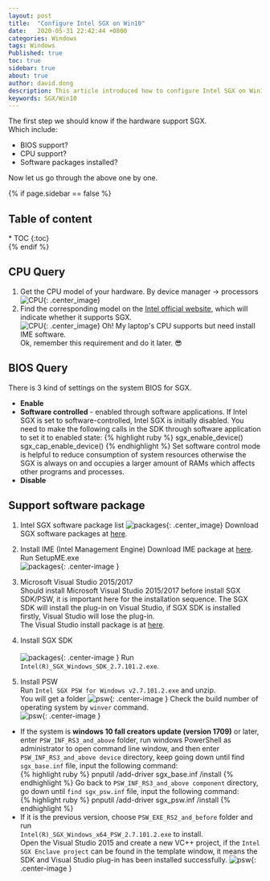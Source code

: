```yaml
---
layout: post
title:  "Configure Intel SGX on Win10"
date:   2020-05-31 22:42:44 +0800
categories: Windows
tags: Windows
Published: true
toc: true
sidebar: true
about: true
author: david.dong
description: This article introduced how to configure Intel SGX on Win10, show the necessary procedures and give an example.
keywords: SGX/Win10
---
```

The first step we should know if the hardware support SGX.<br>
Which include:
+ BIOS support?
+ CPU support?
+ Software packages installed?

Now let us go through the above one by one.

{% if page.sidebar == false %}
<div class = "separator"></div>
<h2 class="no_toc">Table of content</h2>
* TOC
{:toc}
<div class = "separator"></div>
{% endif %}

## CPU Query 
1. Get the CPU model of your hardware.
   By device manager -> processors 
![CPU]({{site.cdn_baseurl}}/assets/image/others-sgx-01.PNG){: .center_image}
2. Find the corresponding model on the [Intel official website](https://ark.intel.com/content/www/us/en/ark/products/88185/intel-core-i5-6400-processor-6m-cache-up-to-3-30-ghz.html), which will indicate whether it supports SGX.  
![CPU]({{site.cdn_baseurl}}/assets/image/others-sgx-02.PNG){: .center_image}
Oh! My laptop's CPU supports but need install IME software.  
Ok, remember this requirement and do it later. 😎

## BIOS Query

There is 3 kind of settings on the system BIOS for SGX.

+ **Enable**
+ **Software controlled** - enabled through software applications. If Intel SGX is set to software-controlled, Intel SGX is initially disabled. You need to make the following calls in the SDK through software application to set it to enabled state:
{% highlight ruby %}
sgx_enable_device()
sgx_cap_enable_device()
{% endhighlight %}
Set software control mode is helpful to reduce consumption of system resources otherwise the SGX is always on and occupies a larger amount of RAMs which affects other programs and processes.
+ **Disable** 

## Support software package

1. Intel SGX software package list 
![packages]({{site.cdn_baseurl}}/assets/image/others-sgx-03.PNG){: .center_image}
Download SGX software packages at [here](https://software.intel.com/content/www/us/en/develop/topics/software-guard-extensions/sdk.html).

2. Install IME (Intel Management Engine)
Download IME package at [here](https://downloadcenter.intel.com/download/29352/Intel-Management-Engine-Interface-Driver-NUC8v7PN-NUC8v5PN).
Run SetupME.exe<br>
![packages]({{site.cdn_baseurl}}/assets/image/others-sgx-09.PNG){: .center-image }  

3. Microsoft Visual Studio 2015/2017<br>
Should install Microsoft Visual Studio 2015/2017 before install SGX SDK/PSW, it is important here for the installation sequence. The SGX SDK will install the plug-in on Visual Studio, if SGX SDK is installed firstly, Visual Studio will lose the plug-in.<br>
The Visual Studio install package is at [here](https://visualstudio.microsoft.com/vs/older-downloads/).  

4. Install SGX SDK<br><br>
![packages]({{site.cdn_baseurl}}/assets/image/others-sgx-10.PNG){: .center-image }
Run `Intel(R)_SGX_Windows_SDK_2.7.101.2.exe`.   
 
5. Install PSW<br>
Run `Intel SGX PSW for Windows v2.7.101.2.exe` and unzip.<br>
You will get a folder
![psw]({{site.cdn_baseurl}}/assets/image/others-sgx-05.PNG){: .center-image }
Check the build number of operating system by `winver` command.<br>
![psw]({{site.cdn_baseurl}}/assets/image/others-sgx-08.PNG){: .center-image }
+ If the system is **windows 10 fall creators update (version 1709)** or later, enter `PSW_INF_RS3_and_above` folder, run windows PowerShell as administrator to open command line window, and then enter `PSW_INF_RS3_and_above device` directory, keep going down until find `sgx_base.inf` file, input the following command:<br>
{% highlight ruby %}
pnputil /add-driver sgx_base.inf  /install
{% endhighlight %}
Go back to `PSW_INF_RS3_and_above component` directory, go down until `find sgx_psw.inf` file, input the following command:<br>
{% highlight ruby %}
pnputil /add-driver sgx_psw.inf  /install
{% endhighlight %}
+ If it is the previous version, choose `PSW_EXE_RS2_and_before` folder and run<br>
`Intel(R)_SGX_Windows_x64_PSW_2.7.101.2.exe` to install.   
Open the Visual Studio 2015 and create a new VC++ project, if the `Intel SGX Enclave project` can be found in the template window, it means the SDK and Visual Studio plug-in has been installed successfully.
![psw]({{site.cdn_baseurl}}/assets/image/others-sgx-11.PNG){: .center-image }
